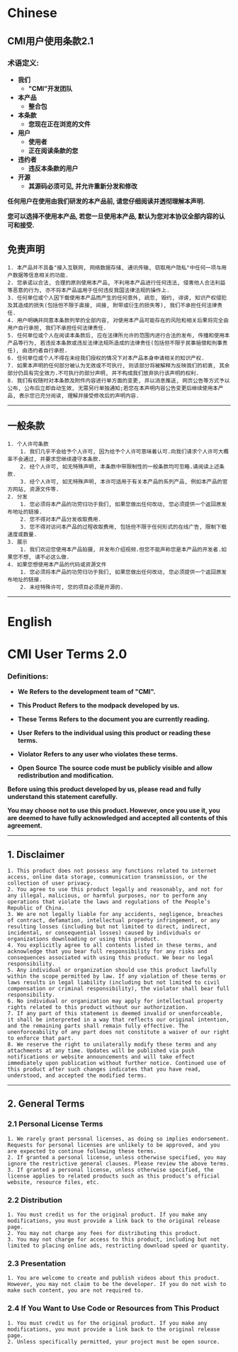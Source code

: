 # Chinese
## CMI用户使用条款2.1

### 术语定义:

* **我们**
    * **"CMI"开发团队**
* **本产品**
    * **整合包**
* **本条款**
    * **您现在正在浏览的文件**
* **用户**
    * **使用者**
    * **正在阅读条款的您**
* **违约者**
    * **违反本条款的用户**
* **开源**
    * **其源码必须可见, 并允许重新分发和修改**

**任何用户在使用由我们研发的本产品前, 请您仔细阅读并透彻理解本声明.**

**您可以选择不使用本产品, 若您一旦使用本产品, 默认为您对本协议全部内容的认可和接受.**

## 免责声明

    1. 本产品并不具备"接入互联网, 网络数据存储, 通讯传输, 窃取用户隐私"中任何一项与用户数据等信息相关的功能.
    2. 您承诺以合法, 合理的原则使用本产品, 不利用本产品进行任何违法, 侵害他人合法利益等恶意的行为, 亦不将本产品运用于任何违反我国法律法规的操作上.
    3. 任何单位或个人因下载使用本产品而产生的任何意外, 疏忽, 毁约, 诽谤, 知识产权侵犯及其造成的损失(包括但不限于直接, 间接, 附带或衍生的损失等), 我们不承担任何法律责任.
    4. 用户明确并同意本条款列举的全部内容, 对使用本产品可能存在的风险和相关后果将完全由用户自行承担, 我们不承担任何法律责任.
    5. 任何单位或个人在阅读本条款后, 应在法律所允许的范围内进行合法的发布, 传播和使用本产品等行为, 若违反本条款或违反法律法规所造成的法律责任(包括但不限于民事赔偿和刑事责任), 由违约者自行承担.
    6. 任何单位或个人不得在未经我们授权的情况下对本产品本身申请相关的知识产权.
    7. 如果本声明的任何部分被认为无效或不可执行, 则该部分将被解释为反映我们的初衷, 其余部分仍具有完全效力.不可执行的部分声明, 并不构成我们放弃执行该声明的权利.
    8. 我们有权随时对本条款及附件内容进行单方面的变更, 并以消息推送, 网页公告等方式予以公布, 公布后立即自动生效, 无需另行单独通知;若您在本声明内容公告变更后继续使用本产品, 表示您已充分阅读, 理解并接受修改后的声明内容.

---

## 一般条款

    1. 个人许可条款
        1. 我们几乎不会给予个人许可, 因为给予个人许可意味着认可.向我们请求个人许可大概率不会通过, 并要求您继续遵守本条款.
        2. 经个人许可, 如无特殊声明, 本条款中带限制性的一般条款均可忽略.请阅读上述条款.
        3. 经个人许可, 如无特殊声明, 本许可适用于有关本产品的系列产品, 例如本产品的官方网站, 资源文件等.
    2. 分发
        1. 您必须将本产品的功劳归功于我们, 如果您做出任何改动, 您必须提供一个返回原发布地址的链接.
        2. 您不得对本产品分发收取费用.
        3. 您不得对访问本产品的过程收取费用, 包括但不限于任何形式的在线广告, 限制下载速度或数量.
    3. 展示
        1. 我们欢迎您使用本产品拍摄, 并发布介绍视频.但您不能声称您是本产品的开发者.如果您不想, 请不必这么做.
    4. 如果您想使用本产品的代码或资源文件
        1. 您必须将本产品的功劳归功于我们, 如果您做出任何改动, 您必须提供一个返回原发布地址的链接.
        2. 未经特殊许可, 您的项目必须是开源的. 

---

# English

# CMI User Terms 2.0

### Definitions:

* **We**
  **Refers to the development team of "CMI".**

* **This Product** 
  **Refers to the modpack developed by us.**

* **These Terms**
  **Refers to the document you are currently reading.**

* **User**
  **Refers to the individual using this product or reading these terms.**

* **Violator**
  **Refers to any user who violates these terms.**

* **Open Source**
  **The source code must be publicly visible and allow redistribution and modification.**

**Before using this product developed by us, please read and fully understand this statement carefully.**

**You may choose not to use this product. However, once you use it, you are deemed to have fully acknowledged and accepted all contents of this agreement.**

---

## 1. Disclaimer

	1. This product does not possess any functions related to internet access, online data storage, communication transmission, or the collection of user privacy.
	2. You agree to use this product legally and reasonably, and not for any illegal, malicious, or harmful purposes, nor to perform any operations that violate the laws and regulations of the People’s Republic of China.
	3. We are not legally liable for any accidents, negligence, breaches of contract, defamation, intellectual property infringement, or any resulting losses (including but not limited to direct, indirect, incidental, or consequential losses) caused by individuals or organizations downloading or using this product.
	4. You explicitly agree to all contents listed in these terms, and acknowledge that you bear full responsibility for any risks and consequences associated with using this product. We bear no legal responsibility.
	5. Any individual or organization should use this product lawfully within the scope permitted by law. If any violation of these terms or laws results in legal liability (including but not limited to civil compensation or criminal responsibility), the violator shall bear full responsibility.
	6. No individual or organization may apply for intellectual property rights related to this product without our authorization.
	7. If any part of this statement is deemed invalid or unenforceable, it shall be interpreted in a way that reflects our original intention, and the remaining parts shall remain fully effective. The unenforceability of any part does not constitute a waiver of our right to enforce that part.
	8. We reserve the right to unilaterally modify these terms and any attachments at any time. Updates will be published via push notifications or website announcements and will take effect immediately upon publication without further notice. Continued use of this product after such changes indicates that you have read, understood, and accepted the modified terms.

---

## 2. General Terms

### 2.1 Personal License Terms

	1. We rarely grant personal licenses, as doing so implies endorsement. Requests for personal licenses are unlikely to be approved, and you are expected to continue following these terms.
	2. If granted a personal license, unless otherwise specified, you may ignore the restrictive general clauses. Please review the above terms.
	3. If granted a personal license, unless otherwise specified, the license applies to related products such as this product’s official website, resource files, etc.

### 2.2 Distribution

	1. You must credit us for the original product. If you make any modifications, you must provide a link back to the original release page.
	2. You may not charge any fees for distributing this product.
	3. You may not charge for access to this product, including but not limited to placing online ads, restricting download speed or quantity.

### 2.3 Presentation

	1. You are welcome to create and publish videos about this product. However, you may not claim to be the developer. If you do not wish to make such content, you are not required to.

### 2.4 If You Want to Use Code or Resources from This Product

	1. You must credit us for the original product. If you make any modifications, you must provide a link back to the original release page.
	2. Unless specifically permitted, your project must be open source.